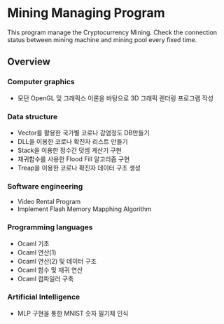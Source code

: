 # Mining Managing Program
This program manage the Cryptocurrency Mining. Check the connection status between mining machine and mining pool every fixed time.

## Overview
### Computer graphics
- 모던 OpenGL 및 그래픽스 이론을 바탕으로 3D 그래픽 렌더링 프로그램 작성

### Data structure
- Vector를 활용한 국가별 코로나 감염정도 DB만들기
- DLL을 이용한 코로나 확진자 리스트 만들기
- Stack을 이용한 정수간 덧셈 계산기 구현
- 재귀함수를 사용한 Flood Fill 알고리즘 구현
- Treap을 이용한 코로나 확진자 데이터 구조 생성

### Software engineering
- Video Rental Program
- Implement Flash Memory Mapphing Algorithm

### Programming languages
- Ocaml 기초
- Ocaml 연산(1)
- Ocaml 연산(2) 및 데이터 구조
- Ocaml 함수 및 재귀 연산
- Ocaml 컴파일러 구축

### Artificial Intelligence
- MLP 구현을 통한 MNIST 숫자 필기체 인식
